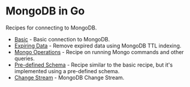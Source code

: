 # MongoDB in Go

Recipes for connecting to MongoDB.

* [Basic](basic) - Basic connection to MongoDB.
* [Expiring Data](expiring-data) - Remove expired data using MongoDB TTL indexing.
* [Mongo Operations](mongo-ops) - Recipe on running Mongo commands and other queries.
* [Pre-defined Schema](schema) - Recipe similar to the basic recipe, but it's implemented using a pre-defined schema.
* [Change Stream](change-stream) - MongoDB Change Stream.
